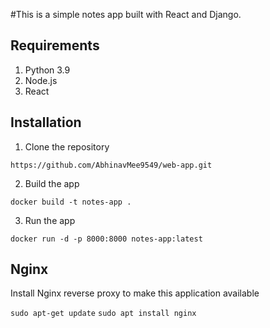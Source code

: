 #This is a simple notes app built with React and Django.

## Requirements
1. Python 3.9
2. Node.js
3. React

## Installation
1. Clone the repository
```
https://github.com/AbhinavMee9549/web-app.git
```

2. Build the app
```
docker build -t notes-app .
```

3. Run the app
```
docker run -d -p 8000:8000 notes-app:latest
```

## Nginx

Install Nginx reverse proxy to make this application available

`sudo apt-get update`
`sudo apt install nginx`
